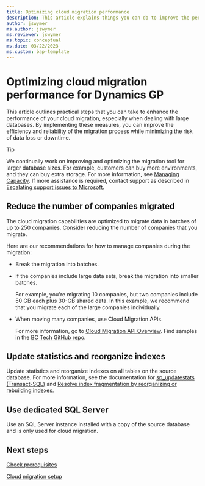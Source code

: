 ```yaml
---
title: Optimizing cloud migration performance
description: This article explains things you can do to improve the performance of the cloud migration, especially when migrating large databases.
author: jswymer
ms.author: jswymer
ms.reviewer: jswymer
ms.topic: conceptual
ms.date: 03/22/2023
ms.custom: bap-template
---
```

# Optimizing cloud migration performance for Dynamics GP

This article outlines practical steps that you can take to enhance the performance of your cloud migration, especially when dealing with large databases. By implementing these measures, you can improve the efficiency and reliability of the migration process while minimizing the risk of data loss or downtime.

> [!TIP]
> We continually work on improving and optimizing the migration tool for larger database sizes. For example, customers can buy more environments, and they can buy extra storage. For more information, see [Managing Capacity](tenant-admin-center-capacity.md). If more assistance is required, contact support as described in [Escalating support issues to Microsoft](manage-technical-support.md#escalating-support-issues-to-microsoft).

<!--## Deploy source database to Azure SQL Database

<!--In certain cases, the customer wants to migrate large amounts of data. For large source databases, we recommend deploying the source database to an Azure SQL Database, and then setting up cloud migration from Azure SQL source instead of the on-premise SQL Server. This eliminates the need to install and maintain self-hosted integration runtime on-premise, and ensures much faster data replication.

Deploying to Azure SQL can be an easy and quick process if done in SQL Server Management Studio connected to the on-premise database. Follow the **Deploy Database to Microsoft Azure SQL Database** wizard, which you find in the **Tasks** context menu on the database. When prompted to choose a service tier for the new Azure SQL database, remember that the lowest configurations may not be adequate for migrating large amounts of data. Consider the right balance between performance and price that would be preferable in your case. The database service tier can be tuned later in Azure Portal.-->

<!--If you're migrating a large amount of data, we recommend deploying your source database to an Azure SQL Database instead of using an on-premises SQL Server. Azure SQL Database eliminates the need to install and maintain a self-hosted integration runtime on-premises and ensures faster data replication. An easy way to deploy to Azure SQL is to use the **Deploy Database to Microsoft Azure SQL Database** wizard in SQL Server Management Studio.

When using the wizard, consider the service tier of the new Azure SQL database carefully. The lowest configurations may not be adequate for migrating large amounts of data. To choose the right balance between performance and price, consider factors such as the size of your source database, the required level of performance, and your budget. You can tune the service tier later in Azure portal if necessary.-->

<!--## Upscale Azure SQL Database

If you're using Azure SQL Database to migrate your on-premises database, you can monitor CPU and memory utilization in the Azure portal to ensure optimal performance. To monitor utilization, use [Metrics]((/azure/azure-sql/database/monitoring-sql-database-azure-monitor?view=azuresql) for Azure Sql Database in the Azure portal. Metrics shows you real-time performance data for your database, including CPU and memory usage. 

If you notice high consumption of CPU and memory, it may be time to upscale your database. Upscaling the database can improve performance by providing more resources for your database to work with. For more information about upscaling, visit [Dynamically scale database resources with minimal downtime](/azure/azure-sql/database/scale-resources). Keep in mind that upscaling increases the cost of your database, so weigh the benefits against the cost before making any changes.

By monitoring and upscaling your Azure SQL Database as needed, you can ensure optimal performance and avoid performance issues caused by resource constraints.

You can always downscale whenever data replication isn't running.-->

## Reduce the number of companies migrated

The cloud migration capabilities are optimized to migrate data in batches of up to 250 companies. <!--However, a [!INCLUDE [prod_short](../includes/prod_short.md)] on-premises or [!INCLUDE [navnow_md](../developer/includes/navnow_md.md)] database often includes more companies. In some cases, the database contains several hundred companies.--> Consider reducing the number of companies that you migrate.

<!--[!INCLUDE [migrate-limits](../developer/includes/migrate-limits.md)]-->


<!--You can specify which companies to include in the migration in the **Cloud Migration Setup** assisted setup guide and view the migration status of each company in the **Cloud Migration Management** page.  

If you want to add more companies after the first selection of companies, you can add more companies in the **Cloud Migration Management** page in [!INCLUDE[prod_short](../developer/includes/prod_short.md)] online. For more information, see [Run the tool multiple times](migration-setup.md#rerunning-cloud-migration-setup-guide). But use the [Capacity](tenant-admin-center-capacity.md) section of the [!INCLUDE [prodadmincenter](../developer/includes/prodadmincenter.md)] to keep track of how much data you migrate.  

> [!TIP]
> On page 9035 **Data Administration**, you can find reports that are used to compress or cleanup the data. In earlier Business Central versions, the page may not be present. However, most reports can be found using **Search** .-->

Here are our recommendations for how to manage companies during the migration:

- Break the migration into batches.  
- If the companies include large data sets, break the migration into smaller batches.  

   For example, you're migrating 10 companies, but two companies include 50 GB each plus 30-GB shared data. In this example, we recommend that you migrate each of the large companies individually.
<!-- Be mindful of any extensions that might complicate the migration as described in [Data from extensions](cloud-migration-plan-prepare.md#determine-what-data-to-migrate).
- Check that the company names are valid. For more information, see [Company names](migration-troubleshooting.md#company-names) in the Troubleshooting article.-->
- When moving many companies, use Cloud Migration APIs.

  For more information, go to [Cloud Migration API Overview](/dynamics365/business-central/dev-itpro/administration/cloudmigrationapi/cloud-migration-api-overview). Find samples in the [BC Tech GitHub 
repo](https://github.com/microsoft/BCTech/tree/master/samples/CloudMigration/CloudMigrationAPIScript).  

## Update statistics and reorganize indexes
  
Update statistics and reorganize indexes on all tables on the source database. For more information, see the documentation for [sp_updatestats (Transact-SQL)](/sql/relational-databases/system-stored-procedures/sp-updatestats-transact-sql) and [Resolve index fragmentation by reorganizing or rebuilding indexes](/sql/relational-databases/indexes/reorganize-and-rebuild-indexes).

## Use dedicated SQL Server

Use an SQL Server instance installed with a copy of the source database and is only used for cloud migration.

<!--
## Skip API data upgrade

You might experience a long running data upgrade because of the API upgrade. In this case, you can skip the API data upgrade on a company basis during the cloud migration process, and then run it afterwards going live on the tenant. The only consequence is that the company will start using APIs a bit later.

There are two ways to skip the API data upgrade during cloud migration. One way is disable it as part of the on-premises upgrade process. The other way is to disable using cloud migration management in the Business Central online environment.

### From the online environment 

1. Sign in to [Business Cental online](https://businesscentral.dynamics.com).
1. Search for and open the **Cloud Migration Management** page.
1. Select the **Manage API Upgrade** action to open the **API upgrade overview** page. 
1. To disable the API data upgrade for a company, do the following steps:

   1. On the **API upgrade overview** page, select the company in the **Company Name** column.

      The **API Data Upgrade List** opens in a new browser tab. 
      
   1. On the **API Data Upgrade List** page, select **Disable API Data Upgrades** > **OK**.
  
      You can close the **API Data Upgrade List** tab after you make the selection. 
1. Repeat the previous step for each company you want to disable the API data upgrade.

   To show the changes  you've made, refresh (<kbd>F5</kbd>) the **API upgrade overview** page.


### If you are running upgrade On-Premise

You can use the following SQL query to skip upgrade for a single company

```sql
DECLARE @UpgTag nvarchar(250);  
SET @UpgTag = UPPER('MS-469217-DisableAPIDataUpgrade-20230411')  
  
INSERT INTO [dbo].[Upgrade Tags$63ca2fa4-4f03-4f2b-a480-172fef340d3f] (Tag, [Tag Timestamp], [Skipped Upgrade], Company)  
VALUES (  
    UPPER(@UpgTag),  
    '1753-01-01 00:00:00.000',  
    1,  
    UPPER('SetCompanyName')  
);  
```

You can use the following SQL query to skip upgrade for all companies

```sql
DECLARE @UpgTag nvarchar(250);  
  
SET @UpgTag = UPPER('MS-469217-DisableAPIDataUpgrade-20230411')  
  
INSERT INTO [dbo].[Upgrade Tags$63ca2fa4-4f03-4f2b-a480-172fef340d3f] (Tag, [Tag Timestamp], [Skipped Upgrade], Company)  
SELECT  
    UPPER(@UpgTag),  
    'SetDate',  
    1,  
    UPPER([Name])  
FROM  
    Company   
WHERE  
    UPPER([Name]) NOT IN (  
        SELECT [Company]   
        FROM [Upgrade Tags$63ca2fa4-4f03-4f2b-a480-172fef340d3f]   
        WHERE Tag = UPPER(@UpgTag)  
    )
``` 

## Completing API upgrade after going live


1. Sign in to [Business Cental online](https://businesscentral.dynamics.com).
1. Search for and open the **Cloud Migration Management** page.
1. Select the **Manage API Upgrade** action to open the **API upgrade overview** page. 
1. To disable the API data upgrade for a company, do the following steps:

   1. On the **API upgrade overview** page, select the company in the **Company Name** column.

      The **API Data Upgrade List** opens in a new browser tab. 
      
   1. On the **API Data Upgrade List** page, select **Disable API Data Upgrades** > **OK**.
  
      You can close the **API Data Upgrade List** tab after you make the selection. 
1. Repeat the previous step for every company where you want to disable the API data upgrade.

   To show the changes  you've made, refresh (<kbd>F5</kbd>) the **API upgrade overview** page.


Go to the cloud migration management page and invoke the action 'Manage API Upgrade'. On the 'API upgrade overview' page that opens for each company that is marked as upgrade disabled, invoke the link to open the page in that company. Select all records, invoke the action reset and then with all records selected invoke the "Schedule Upgrades" action. Start the job queue entry that opens. Repeat the same steps for each of the companies you have skipped.

You can check the status on the API Upgrade overview page and restart the job queue if it fails, it will continue at the point where it has stopped. It is safe to run the job queue as it will commit and release the locks, it should not cause any performance degradation.-->

## Next steps

[Check prerequisites](cloud-migration-prerequisites.md)  

[Cloud migration setup](migration-setup-overview.md)  
